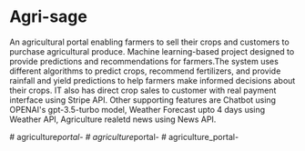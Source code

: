 # Agri-sage
An agricultural portal enabling farmers to sell their crops and customers to purchase agricultural produce.
Machine learning-based project designed to provide predictions and recommendations for farmers.The system uses different algorithms to predict crops, recommend fertilizers, and provide rainfall and yield predictions to help farmers make informed decisions about their crops.
IT also has direct crop sales to customer with real payment interface using Stripe API.
Other supporting features are Chatbot using OPENAI's gpt-3.5-turbo model, Weather Forecast upto 4 days using Weather API, Agriculture realetd news using News API.






#   a g r i c u l t u r e _ p o r t a l -  
 #   a g r i c u l t u r e _ p o r t a l -  
 #   a g r i c u l t u r e _ p o r t a l -  
 